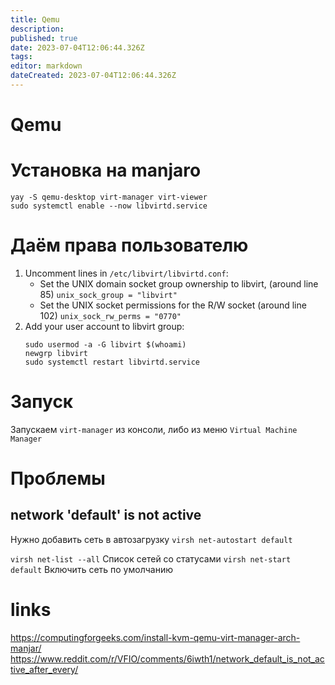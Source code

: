 ```yaml
---
title: Qemu
description: 
published: true
date: 2023-07-04T12:06:44.326Z
tags: 
editor: markdown
dateCreated: 2023-07-04T12:06:44.326Z
---
```


# Qemu

# Установка на manjaro

```
yay -S qemu-desktop virt-manager virt-viewer
sudo systemctl enable --now libvirtd.service
```

# Даём права пользователю

1. Uncomment lines in `/etc/libvirt/libvirtd.conf`:
	- Set the UNIX domain socket group ownership to libvirt, (around line 85) `unix_sock_group = "libvirt"`
	- Set the UNIX socket permissions for the R/W socket (around line 102) `unix_sock_rw_perms = "0770"`
3. Add your user account to libvirt group:
	```
	sudo usermod -a -G libvirt $(whoami)
	newgrp libvirt
	sudo systemctl restart libvirtd.service
	```

# Запуск

Запускаем `virt-manager` из консоли, либо из меню `Virtual Machine Manager`

# Проблемы

## network 'default' is not active

Нужно добавить сеть в автозагрузку `virsh net-autostart default`

`virsh net-list --all` Список сетей со статусами
`virsh net-start default` Включить сеть по умолчанию
# links

https://computingforgeeks.com/install-kvm-qemu-virt-manager-arch-manjar/
https://www.reddit.com/r/VFIO/comments/6iwth1/network_default_is_not_active_after_every/